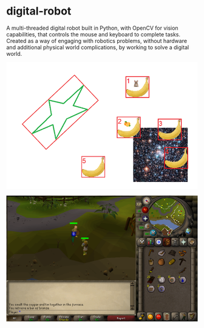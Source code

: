 # digital-robot
A multi-threaded digital robot built in Python, with OpenCV for vision capabilities, that controls the mouse and keyboard to complete tasks. Created as a way of engaging with robotics problems, without hardware and additional physical world complications, by working to solve a digital world.

![Individual or multiple images can be found at once and their bounding boxes marked, along with coloured contours in any orientation.](examples.png)

![A typical interface in the environment of runescape.](osrsinterface.png)
